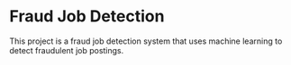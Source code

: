 # Fraud Job Detection


This project is a fraud job detection system that uses machine learning to detect fraudulent job postings.


